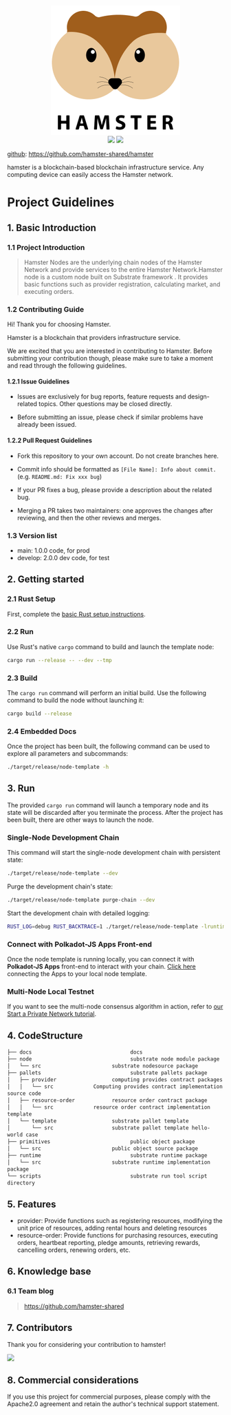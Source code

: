 <div align=center>
<img src="./docs/logo-300.png" width=300" height="300" />
</div>
<div align=center>
<img src="https://img.shields.io/badge/rust-1.54.0--nightly-blue"/>
<img src="https://img.shields.io/badge/substrate-3.0.0-lightBlue"/>
</div>

[github](https://github.com/hamster-shared/hamster): https://github.com/hamster-shared/hamster

hamster is a blockchain-based blockchain infrastructure service. Any computing device can easily access the Hamster network.

# Project Guidelines

## 1. Basic Introduction

### 1.1 Project Introduction

> Hamster Nodes are the underlying chain nodes of the Hamster Network and provide services to the entire Hamster Network.Hamster node is a custom node built on Substrate framework . It provides basic functions such as provider registration, calculating market, and executing orders.
>

### 1.2 Contributing Guide

Hi! Thank you for choosing Hamster.

Hamster is a blockchain that providers infrastructure service.

We are excited that you are interested in contributing to Hamster. Before submitting your contribution though, please make sure to take a moment and read through the following guidelines.

#### 1.2.1 Issue Guidelines

- Issues are exclusively for bug reports, feature requests and design-related topics. Other questions may be closed directly.

- Before submitting an issue, please check if similar problems have already been issued.

#### 1.2.2 Pull Request Guidelines

- Fork this repository to your own account. Do not create branches here.

- Commit info should be formatted as `[File Name]: Info about commit.` (e.g. `README.md: Fix xxx bug`)

- If your PR fixes a bug, please provide a description about the related bug.

- Merging a PR takes two maintainers: one approves the changes after reviewing, and then the other reviews and merges.

### 1.3 Version list

- main: 1.0.0 code, for prod
- develop: 2.0.0 dev code, for test

## 2. Getting started

### 2.1 Rust Setup

First, complete the [basic Rust setup instructions](./docs/rust-setup.md).

### 2.2 Run

Use Rust's native `cargo` command to build and launch the template node:

```sh
cargo run --release -- --dev --tmp
```

### 2.3 Build

The `cargo run` command will perform an initial build. Use the following command to build the node
without launching it:

```sh
cargo build --release
```

### 2.4 Embedded Docs

Once the project has been built, the following command can be used to explore all parameters and
subcommands:

```sh
./target/release/node-template -h
```

## 3. Run

The provided `cargo run` command will launch a temporary node and its state will be discarded after
you terminate the process. After the project has been built, there are other ways to launch the
node.

### Single-Node Development Chain

This command will start the single-node development chain with persistent state:

```bash
./target/release/node-template --dev
```

Purge the development chain's state:

```bash
./target/release/node-template purge-chain --dev
```

Start the development chain with detailed logging:

```bash
RUST_LOG=debug RUST_BACKTRACE=1 ./target/release/node-template -lruntime=debug --dev
```

### Connect with Polkadot-JS Apps Front-end

Once the node template is running locally, you can connect it with **Polkadot-JS Apps** front-end
to interact with your chain. [Click here](https://polkadot.js.org/apps/#/explorer?rpc=ws://localhost:9944) connecting the Apps to your local node template.

### Multi-Node Local Testnet

If you want to see the multi-node consensus algorithm in action, refer to
[our Start a Private Network tutorial](https://substrate.dev/docs/en/tutorials/start-a-private-network/).

## 4. CodeStructure
```
├── docs                                docs
├── node                                substrate node module package
│   └── src                       substrate nodesource package
├── pallets                             substrate pallets package
│   ├── provider                  computing provides contract packages
│   │   └── src             Computing provides contract implementation source code
│   ├── resource-order            resource order contract package
│   │   └── src             resource order contract implementation template
│   └── template                  substrate pallet template
│       └── src                   substrate pallet template hello-world case  
├── primitives                          public object package
│   └── src                       public object source package
├── runtime                             substrate runtime package
│   └── src                       substrate runtime implementation package
└── scripts                             substrate run tool script directory       
```

## 5. Features

- provider: Provide functions such as registering resources, modifying the unit price of resources, adding rental hours and deleting resources
- resource-order: Provide functions for purchasing resources, executing orders, heartbeat reporting, pledge amounts, retrieving rewards, cancelling orders, renewing orders, etc.

## 6. Knowledge base

### 6.1 Team blog

> https://github.com/hamster-shared

## 7. Contributors

Thank you for considering your contribution to hamster!

<a href="https://github.com/hamster-shared/hamster/graphs/contributors">
  <img src="https://contrib.rocks/image?repo=hamster-shared/hamstert" />
</a>

## 8. Commercial considerations

If you use this project for commercial purposes, please comply with the Apache2.0 agreement and retain the author's technical support statement.